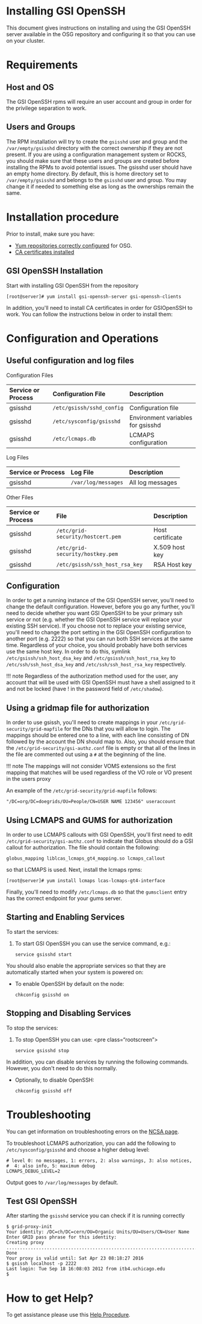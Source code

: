 Installing GSI OpenSSH
======================

This document gives instructions on installing and using the GSI OpenSSH server available in the OSG repository and configuring it so that you can use on your cluster.

Requirements
============

Host and OS
-----------

The GSI OpenSSH rpms will require an user account and group in order for the privilege separation to work.

Users and Groups
----------------

The RPM installation will try to create the `gsisshd` user and group and the `/var/empty/gsisshd` directory with the correct ownership if they are not present. If you are using a configuration management system or ROCKS, you should make sure that these users and groups are created before installing the RPMs to avoid potential issues. The gsisshd user should have an empty home directory. By default, this is home directory set to `/var/empty/gsisshd` and belongs to the `gsisshd` user and group. You may change it if needed to something else as long as the ownerships remain the same.


Installation procedure
======================

Prior to install, make sure you have:
* [Yum repositories correctly configured](../common/yum.md) for OSG.
* [CA certificates installed](../common/ca.md)

GSI OpenSSH Installation
------------------------

Start with installing GSI OpenSSH from the repository

``` console
[root@server]# yum install gsi-openssh-server gsi-openssh-clients
```

In addition, you'll need to install CA certificates in order for GSIOpenSSH to work. You can follow the instructions below in order to install them:

Configuration and Operations
============================

Useful configuration and log files
----------------------------------

Configuration Files

| Service or Process | Configuration File        | Description                       |
|:-------------------|:--------------------------|:----------------------------------|
| gsisshd            | `/etc/gsissh/sshd_config` | Configuration file                |
| gsisshd            | `/etc/sysconfig/gsisshd`  | Environment variables for gsisshd |
| gsisshd            | `/etc/lcmaps.db`          | LCMAPS configuration              |

Log Files

| Service or Process | Log File            | Description      |
|:-------------------|:--------------------|:-----------------|
| gsisshd            | `/var/log/messages` | All log messages |

Other Files

| Service or Process | File                              | Description      |
|:-------------------|:----------------------------------|:-----------------|
| gsisshd            | `/etc/grid-security/hostcert.pem` | Host certificate |
| gsisshd            | `/etc/grid-security/hostkey.pem`  | X.509 host key   |
| gsisshd            | `/etc/gsissh/ssh_host_rsa_key`    | RSA Host key     |

Configuration
-------------
In order to get a running instance of the GSI OpenSSH server, you'll
need to change the default configuration. However, before you go any
further, you'll need to decide whether you want GSI OpenSSH to be your 
primary ssh service or not (e.g. whether the GSI OpenSSH service will 
replace your existing SSH service). If you choose not to replace your 
existing service, you'll need to change the port setting in the GSI 
OpenSSH configuration to another port (e.g. 2222) so that you can run 
both SSH services at the same time. Regardless of your choice, you 
should probably have both services use the same host key. In order 
to do this, symlink `/etc/gsissh/ssh_host_dsa_key` and `/etc/gsissh/ssh_host_rsa_key` 
to `/etc/ssh/ssh_host_dsa_key` and `/etc/ssh/ssh_host_rsa_key` respectively. 

!!! note
    Regardless of the authorization method used for the user, any 
    account that will be used with GSI OpenSSH must have a shell 
    assigned to it and not be locked (have ! in the password field of `/etc/shadow`).

Using a gridmap file for authorization
--------------------------------------

In order to use gsissh, you'll need to create mappings in your 
`/etc/grid-security/grid-mapfile` for the DNs that you will 
allow to login. The mappings should be entered one to a line, 
with each line consisting of DN followed by the account the DN 
should map to. Also, you should ensure that the 
`/etc/grid-security/gsi-authz.conf` file is empty or that all 
of the lines in the file are commented out using a `#` at the beginning of the line.

!!! note
    The mappings will not consider VOMS extensions so the first mapping that matches will be used regardless of the VO role or VO present in the users proxy

An example of the `/etc/grid-security/grid-mapfile` follows:

```
"/DC=org/DC=doegrids/OU=People/CN=USER NAME 123456" useraccount
```

Using LCMAPS and GUMS for authorization
---------------------------------------

In order to use LCMAPS callouts with GSI OpenSSH, you'll first need to edit `/etc/grid-security/gsi-authz.conf` to indicate that Globus should do a GSI callout for authorization. The file should contain the following:

```
globus_mapping liblcas_lcmaps_gt4_mapping.so lcmaps_callout
```

so that LCMAPS is used. Next, install the lcmaps rpms:

``` console
[root@server]# yum install lcmaps lcas-lcmaps-gt4-interface
```

Finally, you'll need to modify `/etc/lcmaps.db` so that the `gumsclient` entry has the correct endpoint for your gums server.

Starting and Enabling Services
------------------------------

To start the services:

1.  To start GSI OpenSSH you can use the service command, e.g.:

     ```
     service gsisshd start
     ```

You should also enable the appropriate services so that they are automatically started when your system is powered on:

-   To enable OpenSSH by default on the node:

    ```
    chkconfig gsisshd on
    ```

Stopping and Disabling Services
-------------------------------

To stop the services:

1.  To stop OpenSSH you can use: \<pre class=“rootscreen”\>

    ```
    service gsisshd stop
    ```

In addition, you can disable services by running the following commands. However, you don't need to do this normally.

-   Optionally, to disable OpenSSH:

    ```
    chkconfig gsisshd off
    ```

Troubleshooting
===============

You can get information on troubleshooting errors on the [NCSA page](http://grid.ncsa.illinois.edu/ssh/ts_server.html).

To troubleshoot LCMAPS authorization, you can add the following to `/etc/sysconfig/gsisshd` and choose a higher debug level:

``` file
# level 0: no messages, 1: errors, 2: also warnings, 3: also notices,
#  4: also info, 5: maximum debug
LCMAPS_DEBUG_LEVEL=2
```

Output goes to `/var/log/messages` by default.

Test GSI OpenSSH
----------------

After starting the `gsisshd` service you can check if it is running correctly

``` screen
$ grid-proxy-init
Your identity: /DC=ch/DC=cern/OU=Organic Units/OU=Users/CN=User Name
Enter GRID pass phrase for this identity:
Creating proxy ............................................................................................... Done
Your proxy is valid until: Sat Apr 23 08:18:27 2016
$ gsissh localhost -p 2222
Last login: Tue Sep 18 16:08:03 2012 from itb4.uchicago.edu
$
```

How to get Help?
================

To get assistance please use this [Help Procedure](../common/help).


